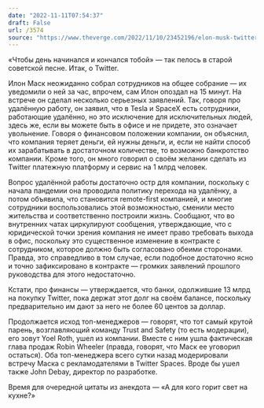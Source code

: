 ```yaml
---
date: "2022-11-11T07:54:37"
draft: False
url: /3574
source: "https://www.theverge.com/2022/11/10/23452196/elon-musk-twitter-employee-meeting-q-and-a"
---
```


«Чтобы день начинался и кончался тобой» — так пелось в старой советской песне. Итак, о Twitter.

Илон Маск неожиданно собрал сотрудников на общее собрание — их уведомили о ней за час, впрочем, сам Илон опоздал на 15 минут. На встрече он сделал несколько серьезных заявлений. Так, говоря про удалённую работу, он заявил, что в Tesla и SpaceX есть сотрудники, работающие удалённо, но это исключение для исключительных людей, здесь же, если вы можете быть в офисе и не придете, это означает увольнение. Говоря о финансовом положении компании, он объяснил, что компания теряет деньги, ей нужны деньги, и, если не найти способ их зарабатывать в достаточном количестве, то возможно банкротство компании. Кроме того, он много говорил о своём желании сделать из Twitter платежную платформу и сервис на 1 млрд человек.

Вопрос удалённой работы достаточно остр для компании, поскольку с начала пандемии она проводила политику перехода на удалёнку, а потом объявила, что становится remote-first компанией, и многие сотрудники воспользовались этой возможностью, сменили место жительства и соответственно построили жизнь. Сообщают, что во внутренних чатах циркулируют сообщения, утверждающие, что с юридической точки зрения компания не имеет право требовать выхода в офис, поскольку это существенное изменение в контракте с сотрудником, которое должно быть согласовано обеими сторонами. Правда, это справедливо в том случае, если подобное достаточно ясно и точно зафиксировано в контракте — громких заявлений прошлого руководства для этого недостаточно.

Кстати, про финансы — утверждается, что банки, одолжившие 13 млрд на покупку Twitter, пока держат этот долг на своём балансе, поскольку предварительно им дают за него не более 60 центов за доллар. 

Продолжается исход топ-менеджеров — говорят, что тот самый крутой парень, возглавляющий команду  Trust and Safety (то есть модерации), его зовут Yoel Roth, ушел из компании. Вместе с ним ушла фактическая глава продаж Robin Wheeler (правда, говорят, что Маск ее уговорил остаться). Оба топ-менеджера всего сутки назад модерировали встречу Маска с рекламодателями в Twitter Spaces. Вроде бы ушел также John Debay, директор по разработке. 

Время для очередной цитаты из анекдота — «А для кого горит свет на кухне?»
